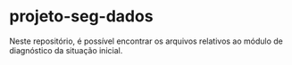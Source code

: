# projeto-seg-dados
Neste repositório, é possível encontrar os arquivos relativos ao módulo de diagnóstico da situação inicial.
